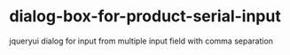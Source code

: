 # dialog-box-for-product-serial-input
jqueryui dialog for input from multiple input field with comma separation 
